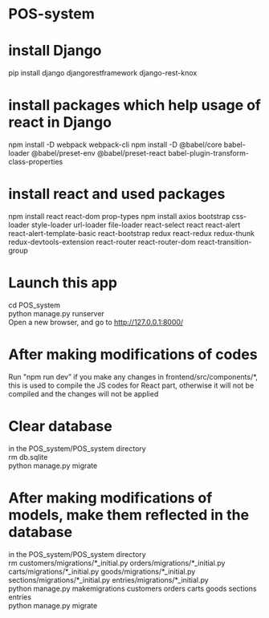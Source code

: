 # POS-system
# install Django 
pip install django djangorestframework django-rest-knox

# install packages which help usage of react in Django
npm install -D webpack webpack-cli 
npm install -D @babel/core babel-loader @babel/preset-env @babel/preset-react babel-plugin-transform-class-properties

# install react and used packages
npm install react react-dom prop-types
npm install axios bootstrap css-loader style-loader url-loader file-loader react-select react react-alert react-alert-template-basic react-bootstrap redux react-redux redux-thunk redux-devtools-extension react-router react-router-dom react-transition-group 


# Launch this app

  cd POS_system 
<br>
  python manage.py runserver 
<br>
Open a new browser, and go to http://127.0.0.1:8000/ 



# After making modifications of codes
Run "npm run dev” if you make any changes in frontend/src/components/*, this is used to compile the JS codes for React part, otherwise it will not be compiled and the changes will not be applied

# Clear database
in the POS_system/POS_system directory
<br>
  rm db.sqlite
<br>
  python manage.py migrate

# After making modifications of models, make them reflected in the database
in the POS_system/POS_system directory 
<br>
  rm customers/migrations/\*_initial.py orders/migrations/\*_initial.py carts/migrations/\*_initial.py goods/migrations/\*_initial.py sections/migrations/\*_initial.py entries/migrations/\*_initial.py
<br>
  python manage.py makemigrations customers orders carts goods sections entries
<br> 
  python manage.py migrate
